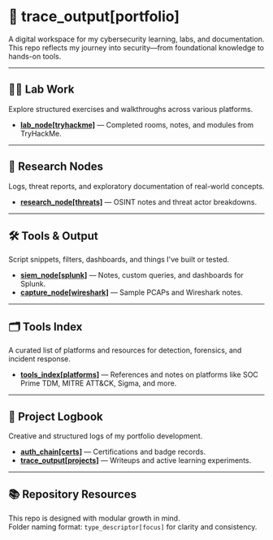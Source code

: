 # 📂 trace_output[portfolio]

A digital workspace for my cybersecurity learning, labs, and documentation.  
This repo reflects my journey into security—from foundational knowledge to hands-on tools.

---

## 🧑‍💻 Lab Work
Explore structured exercises and walkthroughs across various platforms.

- [**lab_node[tryhackme]**](./lab_node[tryhackme]/) — Completed rooms, notes, and modules from TryHackMe.

---

## 🧠 Research Nodes
Logs, threat reports, and exploratory documentation of real-world concepts.

- [**research_node[threats]**](./research_node[threats]/) — OSINT notes and threat actor breakdowns.

---

## 🛠️ Tools & Output
Script snippets, filters, dashboards, and things I've built or tested.

- [**siem_node[splunk]**](./siem_node[splunk]/) — Notes, custom queries, and dashboards for Splunk.  
- [**capture_node[wireshark]**](./capture_node[wireshark]/) — Sample PCAPs and Wireshark notes.

---

## 🗂️ Tools Index
A curated list of platforms and resources for detection, forensics, and incident response.

- [**tools_index[platforms]**](./tools_index[platforms]/) — References and notes on platforms like SOC Prime TDM, MITRE ATT&CK, Sigma, and more.

---

## 📓 Project Logbook
Creative and structured logs of my portfolio development.

- [**auth_chain[certs]**](./auth_chain[certs]/) — Certifications and badge records.  
- [**trace_output[projects]**](./trace_output[projects]/) — Writeups and active learning experiments.

---

## 📚 Repository Resources
This repo is designed with modular growth in mind.  
Folder naming format: `type_descriptor[focus]` for clarity and consistency.
